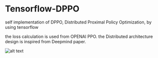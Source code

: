# Tensorflow-DPPO
self implementation of DPPO, Distributed Proximal Policy Optimization, by using tensorflow

the loss calculation is used from OPENAI PPO.
the Distributed architecture design is inspired from Deepmind paper.

![alt text](Tensorflow-DPPO/DPPO.png)

